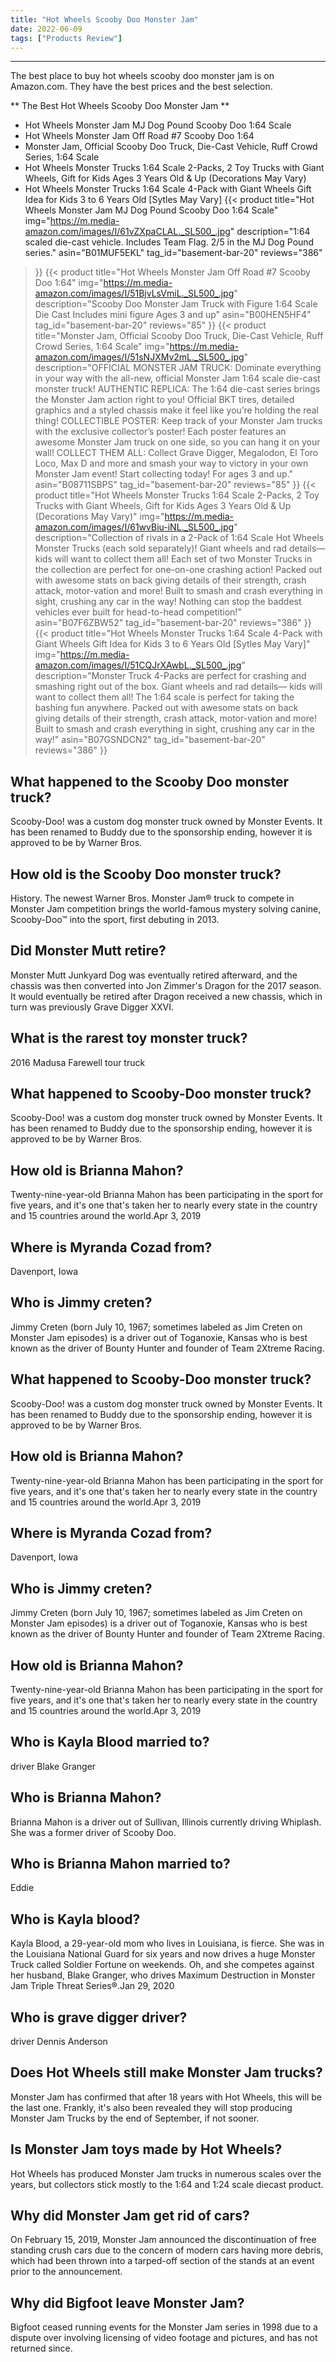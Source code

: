 ```yaml
---
title: "Hot Wheels Scooby Doo Monster Jam"
date: 2022-06-09
tags: ["Products Review"]
---
```


---


The best place to buy hot wheels scooby doo monster jam is on Amazon.com. They have the best prices and the best selection.

** The Best Hot Wheels Scooby Doo Monster Jam **
* Hot Wheels Monster Jam MJ Dog Pound Scooby Doo 1:64 Scale
* Hot Wheels Monster Jam Off Road #7 Scooby Doo 1:64
* Monster Jam, Official Scooby Doo Truck, Die-Cast Vehicle, Ruff Crowd Series, 1:64 Scale
* Hot Wheels Monster Trucks 1:64 Scale 2-Packs, 2 Toy Trucks with Giant Wheels, Gift for Kids Ages 3 Years Old & Up (Decorations May Vary)
* ​Hot Wheels Monster Trucks 1:64 Scale 4-Pack with Giant Wheels Gift Idea for Kids 3 to 6 Years Old [Sytles May Vary]
{{< product 
title="Hot Wheels Monster Jam MJ Dog Pound Scooby Doo 1:64 Scale"
img="https://m.media-amazon.com/images/I/61vZXpaCLAL._SL500_.jpg"
description="1:64 scaled die-cast vehicle. Includes Team Flag. 2/5 in the MJ Dog Pound series."
asin="B01MUF5EKL"
tag_id="basement-bar-20"
reviews="386"
>}} 
{{< product 
title="Hot Wheels Monster Jam Off Road #7 Scooby Doo 1:64"
img="https://m.media-amazon.com/images/I/51BjvLsVmiL._SL500_.jpg"
description="Scooby Doo Monster Jam Truck with Figure 1:64 Scale Die Cast Includes mini figure Ages 3 and up"
asin="B00HEN5HF4"
tag_id="basement-bar-20"
reviews="85"
>}} 
{{< product 
title="Monster Jam, Official Scooby Doo Truck, Die-Cast Vehicle, Ruff Crowd Series, 1:64 Scale"
img="https://m.media-amazon.com/images/I/51sNJXMv2mL._SL500_.jpg"
description="OFFICIAL MONSTER JAM TRUCK: Dominate everything in your way with the all-new, official Monster Jam 1:64 scale die-cast monster truck! AUTHENTIC REPLICA: The 1:64 die-cast series brings the Monster Jam action right to you! Official BKT tires, detailed graphics and a styled chassis make it feel like you’re holding the real thing! COLLECTIBLE POSTER: Keep track of your Monster Jam trucks with the exclusive collector’s poster! Each poster features an awesome Monster Jam truck on one side, so you can hang it on your wall! COLLECT THEM ALL: Collect Grave Digger, Megalodon, El Toro Loco, Max D and more and smash your way to victory in your own Monster Jam event! Start collecting today! For ages 3 and up."
asin="B08711SBPS"
tag_id="basement-bar-20"
reviews="85"
>}} 
{{< product 
title="Hot Wheels Monster Trucks 1:64 Scale 2-Packs, 2 Toy Trucks with Giant Wheels, Gift for Kids Ages 3 Years Old & Up (Decorations May Vary)"
img="https://m.media-amazon.com/images/I/61wvBiu-iNL._SL500_.jpg"
description="Collection of rivals in a 2-Pack of 1:64 Scale Hot Wheels Monster Trucks (each sold separately)! Giant wheels and rad details— kids will want to collect them all! Each set of two Monster Trucks in the collection are perfect for one-on-one crashing action! Packed out with awesome stats on back giving details of their strength, crash attack, motor-vation and more! Built to smash and crash everything in sight, crushing any car in the way! Nothing can stop the baddest vehicles ever built for head-to-head competition!"
asin="B07F6ZBW52"
tag_id="basement-bar-20"
reviews="386"
>}} 
{{< product 
title="​Hot Wheels Monster Trucks 1:64 Scale 4-Pack with Giant Wheels Gift Idea for Kids 3 to 6 Years Old [Sytles May Vary]"
img="https://m.media-amazon.com/images/I/51CQJrXAwbL._SL500_.jpg"
description="Monster Truck 4-Packs are perfect for crashing and smashing right out of the box. Giant wheels and rad details— kids will want to collect them all! The 1:64 scale is perfect for taking the bashing fun anywhere. Packed out with awesome stats on back giving details of their strength, crash attack, motor-vation and more! Built to smash and crash everything in sight, crushing any car in the way!"
asin="B07GSNDCN2"
tag_id="basement-bar-20"
reviews="386"
>}} 
## What happened to the Scooby Doo monster truck?
Scooby-Doo! was a custom dog monster truck owned by Monster Events. It has been renamed to Buddy due to the sponsorship ending, however it is approved to be by Warner Bros.

## How old is the Scooby Doo monster truck?
History. The newest Warner Bros. Monster Jam® truck to compete in Monster Jam competition brings the world-famous mystery solving canine, Scooby-Doo™ into the sport, first debuting in 2013.

## Did Monster Mutt retire?
Monster Mutt Junkyard Dog was eventually retired afterward, and the chassis was then converted into Jon Zimmer's Dragon for the 2017 season. It would eventually be retired after Dragon received a new chassis, which in turn was previously Grave Digger XXVI.

## What is the rarest toy monster truck?
2016 Madusa Farewell tour truck

## What happened to Scooby-Doo monster truck?
Scooby-Doo! was a custom dog monster truck owned by Monster Events. It has been renamed to Buddy due to the sponsorship ending, however it is approved to be by Warner Bros.

## How old is Brianna Mahon?
Twenty-nine-year-old Brianna Mahon has been participating in the sport for five years, and it's one that's taken her to nearly every state in the country and 15 countries around the world.Apr 3, 2019

## Where is Myranda Cozad from?
Davenport, Iowa

## Who is Jimmy creten?
Jimmy Creten (born July 10, 1967; sometimes labeled as Jim Creten on Monster Jam episodes) is a driver out of Toganoxie, Kansas who is best known as the driver of Bounty Hunter and founder of Team 2Xtreme Racing.

## What happened to Scooby-Doo monster truck?
Scooby-Doo! was a custom dog monster truck owned by Monster Events. It has been renamed to Buddy due to the sponsorship ending, however it is approved to be by Warner Bros.

## How old is Brianna Mahon?
Twenty-nine-year-old Brianna Mahon has been participating in the sport for five years, and it's one that's taken her to nearly every state in the country and 15 countries around the world.Apr 3, 2019

## Where is Myranda Cozad from?
Davenport, Iowa

## Who is Jimmy creten?
Jimmy Creten (born July 10, 1967; sometimes labeled as Jim Creten on Monster Jam episodes) is a driver out of Toganoxie, Kansas who is best known as the driver of Bounty Hunter and founder of Team 2Xtreme Racing.

## How old is Brianna Mahon?
Twenty-nine-year-old Brianna Mahon has been participating in the sport for five years, and it's one that's taken her to nearly every state in the country and 15 countries around the world.Apr 3, 2019

## Who is Kayla Blood married to?
driver Blake Granger

## Who is Brianna Mahon?
Brianna Mahon is a driver out of Sullivan, Illinois currently driving Whiplash. She was a former driver of Scooby Doo.

## Who is Brianna Mahon married to?
Eddie

## Who is Kayla blood?
Kayla Blood, a 29-year-old mom who lives in Louisiana, is fierce. She was in the Louisiana National Guard for six years and now drives a huge Monster Truck called Soldier Fortune on weekends. Oh, and she competes against her husband, Blake Granger, who drives Maximum Destruction in Monster Jam Triple Threat Series®.Jan 29, 2020

## Who is grave digger driver?
driver Dennis Anderson

## Does Hot Wheels still make Monster Jam trucks?
Monster Jam has confirmed that after 18 years with Hot Wheels, this will be the last one. Frankly, it's also been revealed they will stop producing Monster Jam Trucks by the end of September, if not sooner.

## Is Monster Jam toys made by Hot Wheels?
Hot Wheels has produced Monster Jam trucks in numerous scales over the years, but collectors stick mostly to the 1:64 and 1:24 scale diecast product.

## Why did Monster Jam get rid of cars?
On February 15, 2019, Monster Jam announced the discontinuation of free standing crush cars due to the concern of modern cars having more debris, which had been thrown into a tarped-off section of the stands at an event prior to the announcement.

## Why did Bigfoot leave Monster Jam?
Bigfoot ceased running events for the Monster Jam series in 1998 due to a dispute over involving licensing of video footage and pictures, and has not returned since.


